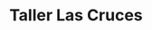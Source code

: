 ---
title: "Taller Las Cruces"
url: /navacerrada/taller-las-cruces/
shop: reparación de automóviles
---